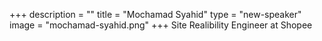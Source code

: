 +++
description = ""
title = "Mochamad Syahid"
type = "new-speaker"
image = "mochamad-syahid.png"
+++
Site Realibility Engineer at Shopee